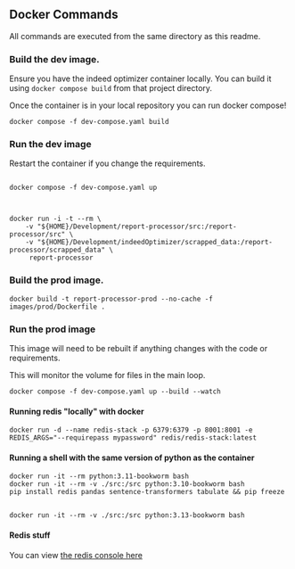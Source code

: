 

## Docker Commands

All commands are executed from the same directory as this readme.

### Build the dev image. 

Ensure you have the indeed optimizer container locally. You can build it using `docker compose build` from that project directory. 

Once the container is in your local repository you can run docker compose!

```shell
docker compose -f dev-compose.yaml build 
```

### Run the dev image

Restart the container if you change the requirements. 

```shell

docker compose -f dev-compose.yaml up



docker run -i -t --rm \
    -v "${HOME}/Development/report-processor/src:/report-processor/src" \
    -v "${HOME}/Development/indeedOptimizer/scrapped_data:/report-processor/scrapped_data" \
     report-processor
```

### Build the prod image. 

```shell
docker build -t report-processor-prod --no-cache -f images/prod/Dockerfile .
```


### Run the prod image

This image will need to be rebuilt if anything changes with the code or requirements.

This will monitor the volume for files in the main loop. 

```shell
docker compose -f dev-compose.yaml up --build --watch
```
#### Running redis "locally" with docker

```shell
docker run -d --name redis-stack -p 6379:6379 -p 8001:8001 -e REDIS_ARGS="--requirepass mypassword" redis/redis-stack:latest
```

#### Running a shell with the same version of python as the container

```shell
docker run -it --rm python:3.11-bookworm bash
docker run -it --rm -v ./src:/src python:3.10-bookworm bash
pip install redis pandas sentence-transformers tabulate && pip freeze


docker run -it --rm -v ./src:/src python:3.13-bookworm bash
```


#### Redis stuff

You can view [the redis console here](http://localhost:8002/redis-stack/browser)